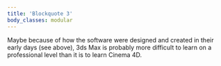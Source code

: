 ```yaml
---
title: 'Blockquote 3'
body_classes: modular
---
```


Maybe because of how the software were designed and created in their early days (see above), 3ds Max is probably more difficult to learn on a professional level than it is to learn Cinema 4D.